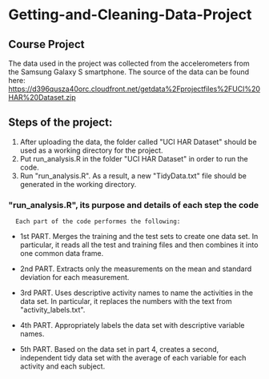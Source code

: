 # Getting-and-Cleaning-Data-Project
## Course Project

The data used in the project was collected from the accelerometers from the Samsung Galaxy S smartphone. The source of the data can be found here: https://d396qusza40orc.cloudfront.net/getdata%2Fprojectfiles%2FUCI%20HAR%20Dataset.zip

## Steps of the project:

1) After uploading the data, the folder called "UCI HAR Dataset" should be used as a working directory for the project.  
2) Put run_analysis.R in the folder "UCI HAR Dataset" in order to run the code.
3) Run "run_analysis.R". As a result, a new "TidyData.txt" file should be generated in the working directory.


### "run_analysis.R", its purpose and details of each step the code  
      
      Each part of the code performes the following:
* 1st PART. Merges the training and the test sets to create one data set. In particular, it reads all the test and training files and then combines it into one common data frame. 
    
* 2nd PART. Extracts only the measurements on the mean and standard deviation for each measurement.

* 3rd PART. Uses descriptive activity names to name the activities in the data set. In particular, it  replaces the numbers with the text from "activity_labels.txt".

* 4th PART. Appropriately labels the data set with descriptive variable names. 

* 5th PART. Based on the data set in part 4, creates a second, independent tidy data set with the average of each variable for each activity and each subject.
